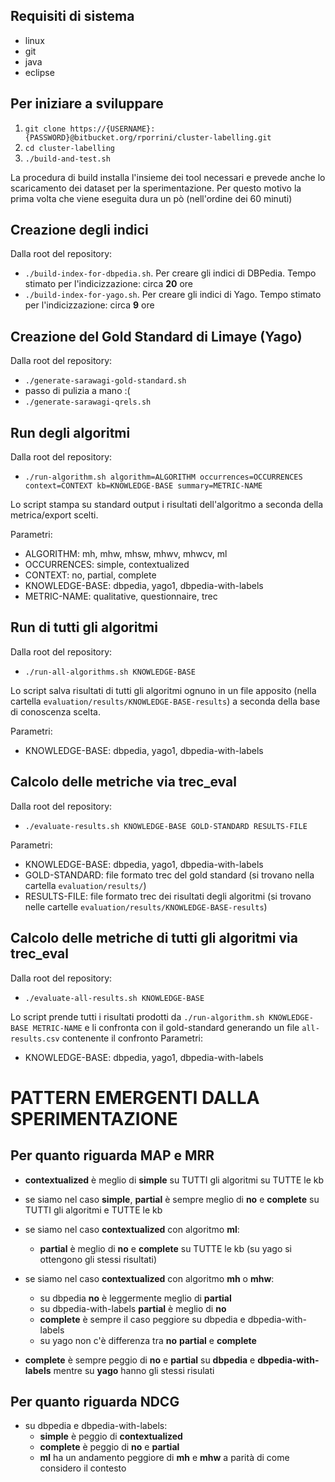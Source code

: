 ## Requisiti di sistema

* linux
* git
* java
* eclipse

## Per iniziare a sviluppare

1. ```git clone https://{USERNAME}:{PASSWORD}@bitbucket.org/rporrini/cluster-labelling.git```
2. ```cd cluster-labelling```
3. ```./build-and-test.sh```

La procedura di build installa l'insieme dei tool necessari e prevede anche lo scaricamento dei dataset per la sperimentazione. Per questo motivo la prima volta che viene eseguita dura un pò (nell'ordine dei 60 minuti)

## Creazione degli indici
Dalla root del repository:

* ```./build-index-for-dbpedia.sh```. Per creare gli indici di DBPedia. Tempo stimato per l'indicizzazione: circa __20__ ore
* ```./build-index-for-yago.sh```. Per creare gli indici di Yago. Tempo stimato per l'indicizzazione: circa __9__ ore

## Creazione del Gold Standard di Limaye (Yago)
Dalla root del repository:

* ```./generate-sarawagi-gold-standard.sh```
* passo di pulizia a mano :(
* ```./generate-sarawagi-qrels.sh```

## Run degli algoritmi
Dalla root del repository:

* ```./run-algorithm.sh algorithm=ALGORITHM occurrences=OCCURRENCES context=CONTEXT kb=KNOWLEDGE-BASE summary=METRIC-NAME```

Lo script stampa su standard output i risultati dell'algoritmo a seconda della metrica/export scelti.

Parametri:

* ALGORITHM: mh, mhw, mhsw, mhwv, mhwcv, ml
* OCCURRENCES: simple, contextualized 
* CONTEXT: no, partial, complete
* KNOWLEDGE-BASE: dbpedia, yago1, dbpedia-with-labels
* METRIC-NAME: qualitative, questionnaire, trec

## Run di tutti gli algoritmi
Dalla root del repository:

* ```./run-all-algorithms.sh KNOWLEDGE-BASE```

Lo script salva risultati di tutti gli algoritmi ognuno in un file apposito (nella cartella ```evaluation/results/KNOWLEDGE-BASE-results```) a seconda della base di conoscenza scelta.

Parametri:

* KNOWLEDGE-BASE: dbpedia, yago1, dbpedia-with-labels

## Calcolo delle metriche via trec_eval
Dalla root del repository:

* ```./evaluate-results.sh KNOWLEDGE-BASE GOLD-STANDARD RESULTS-FILE```

Parametri:

* KNOWLEDGE-BASE: dbpedia, yago1, dbpedia-with-labels
* GOLD-STANDARD: file formato trec del gold standard (si trovano nella cartella ```evaluation/results/```)
* RESULTS-FILE: file formato trec dei risultati degli algoritmi (si trovano nelle cartelle ```evaluation/results/KNOWLEDGE-BASE-results```)

## Calcolo delle metriche di tutti gli algoritmi via trec_eval
Dalla root del repository:

* ```./evaluate-all-results.sh KNOWLEDGE-BASE```

Lo script prende tutti i risultati prodotti da ```./run-algorithm.sh KNOWLEDGE-BASE METRIC-NAME``` e li confronta con il gold-standard generando un file ```all-results.csv``` contenente il confronto
Parametri:

* KNOWLEDGE-BASE: dbpedia, yago1, dbpedia-with-labels

# PATTERN EMERGENTI DALLA SPERIMENTAZIONE

## Per quanto riguarda MAP e MRR
* __contextualized__ è meglio di __simple__ su TUTTI gli algoritmi su TUTTE le kb

* se siamo nel caso __simple__, __partial__ è sempre meglio di __no__ e __complete__ su TUTTI gli algoritmi e TUTTE le kb

* se siamo nel caso __contextualized__ con algoritmo __ml__:
	+ __partial__ è meglio di __no__ e __complete__ su TUTTE le kb (su yago si ottengono gli stessi risultati)

* se siamo nel caso __contextualized__ con algoritmo __mh__ o __mhw__:
	+ su dbpedia __no__ è leggermente meglio di __partial__ 
	+ su dbpedia-with-labels __partial__ è meglio di __no__
	+ __complete__ è sempre il caso peggiore su dbpedia e dbpedia-with-labels
	+ su yago non c'è differenza tra __no__ __partial__ e __complete__

* __complete__ è sempre peggio di __no__ e __partial__ su __dbpedia__ e __dbpedia-with-labels__ mentre su __yago__ hanno gli stessi risulati

## Per quanto riguarda NDCG
* su dbpedia e dbpedia-with-labels:
	+ __simple__ è peggio di __contextualized__
	+ __complete__ è peggio di __no__ e __partial__
	+ __ml__ ha un andamento peggiore di __mh__ e __mhw__ a parità di come considero il contesto
